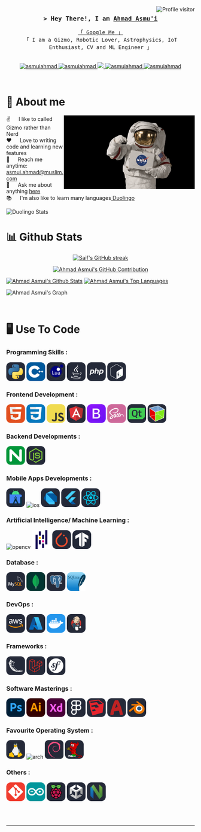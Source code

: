 <a href="https://komarev.com/ghpvc/?username=asmuiahmad">
  <img align="right" src="https://komarev.com/ghpvc/?username=asmuiahmad&label=Visitors&color=0e75b6&style=flat" alt="Profile visitor" />
</a>

<!-- Intro  -->
<h3 align="center">
        <samp>&gt; Hey There!, I am
                <b><a target="_blank" href="https://asmuiahmad.github.io">Ahmad Asmu'i</a></b>
        </samp>
</h3>


<p align="center"> 
  <samp>
    <a target="_blank" href="https://www.google.com/search?q=Ahmad+Asmui">「 Google Me 」</a>
    <br>
    「 I am a Gizmo, Robotic Lover, Astrophysics, IoT Enthusiast, CV and ML Engineer 」
    <br>
    <br>
  </samp>
</p>

<p align="center">
 <a target="_blank" href="https://asmuiahmad.github.io" target="blank">
  <img src="https://img.shields.io/badge/Website-DC143C?style=for-the-badge&logo=medium&logoColor=white" alt="asmuiahmad" />
 </a>
 <a target="_blank" href="https://linkedin.com/in/asmuiahmad" target="_blank">
  <img src="https://img.shields.io/badge/LinkedIn-0077B5?style=for-the-badge&logo=linkedin&logoColor=white" alt="asmuiahmad"/>
 </a>
 <a target="_blank" href="https://twitter.com/smui_ahmad" target="_blank">
  <img src="https://img.shields.io/badge/Twitter-1DA1F2?style=for-the-badge&logo=twitter&logoColor=white" />
 </a>
 <a target="_blank" href="https://instagram.com/asmui_ahmad" target="_blank">
  <img src="https://img.shields.io/badge/Instagram-fe4164?style=for-the-badge&logo=instagram&logoColor=white" alt="asmuiahmad" />
 </a> 
 <a target="_blank" href="https://facebook.com/asmui.ahmad28" target="_blank">
  <img src="https://img.shields.io/badge/Facebook-20BEFF?&style=for-the-badge&logo=facebook&logoColor=white" alt="asmuiahmad"  />
  </a> 
</p>
<br />

<!-- About Section -->
# 🔬 About me
 
<p>
 <img align="right" width="350" src="/assets/astronaut.gif" alt="Coding gif" />
  
 ✌️ &emsp; I like to called Gizmo rather than Nerd <br/>
 ❤️ &emsp; Love to writing code and learning new features<br/>
 📧 &emsp; Reach me anytime: asmui.ahmad@muslim.com<br/>
 💬 &emsp; Ask me about anything [here](https://github.com/asmuiahmad/asmuiahmad/issues)<br />
 📚 &emsp; I'm also like to learn many languages<a target="_blank" href="https://www.duolingo.com/profile/asmui_ahmad"> Duolingo</a><br/> </p>
<img src="https://duolingo-stats-card.vercel.app/api?username=asmui_ahmad&theme=sky" alt="Duolingo Stats"/>
<br/>
<be/>

# 📊 Github Stats
<p align="center">
  <a href="https://github.com/asmuiahmad">
    <img src="https://github-readme-streak-stats.herokuapp.com/?user=asmuiahmad&theme=radical&border=7F3FBF&background=0D1117" alt="Saif's GitHub streak"/>
  </a>
</p>

<p align="center">
  <a href="https://github.com/asmuiahmad">
    <img src="https://github-profile-summary-cards.vercel.app/api/cards/profile-details?username=asmuiahmad&theme=radical" alt="Ahmad Asmui's GitHub Contribution"/>
  </a>
</p>

<a> 
    <a href="https://github.com/asmuiahmad"><img alt="Ahmad Asmui's Github Stats" src="https://denvercoder1-github-readme-stats.vercel.app/api?username=asmuiahmad&show_icons=true&count_private=true&theme=react&border_color=7F3FBF&bg_color=0D1117&title_color=F85D7F&icon_color=F8D866" height="192px" width="49.5%"/></a>
  <a href="https://github.com/asmuiahmad"><img alt="Ahmad Asmui's Top Languages" src="https://denvercoder1-github-readme-stats.vercel.app/api/top-langs/?username=asmuiahmad&langs_count=8&layout=compact&theme=react&border_color=7F3FBF&bg_color=0D1117&title_color=F85D7F&icon_color=F8D866" height="192px" width="49.5%"/></a>
  <br/>
</a>


![Ahmad Asmui's Graph](https://github-readme-activity-graph.vercel.app/graph?username=asmuiahmad&custom_title=Ahmad%20Asmui's%20GitHub%20Activity%20Graph&bg_color=0D1117&color=7F3FBF&line=7F3FBF&point=7F3FBF&area_color=FFFFFF&title_color=FFFFFF&area=true)

<br />
<be />

# 🖥️ Use To Code
<h3 align="left">Programming Skills :</h3>
<p align="left"> 
  <img src="https://github.com/tandpfun/skill-icons/raw/main/icons/Python-Dark.svg" alt="python" width="50" height="50"/>
  <img src="https://github.com/tandpfun/skill-icons/raw/main/icons/CPP.svg" alt="cpp" width="50" height="50"/>
  <img src="https://github.com/tandpfun/skill-icons/raw/main/icons/Lua-Dark.svg" alt="lua" width="50" height="50"/>
  <img src="https://github.com/tandpfun/skill-icons/raw/main/icons/Java-Dark.svg" alt="java" width="50" height="50"/>
  <img src="https://github.com/tandpfun/skill-icons/raw/main/icons/PHP-Dark.svg" alt="php" width="50" height="50"/>
  <img src="https://github.com/tandpfun/skill-icons/raw/main/icons/Bash-Dark.svg" alt="bash" width="50" height="50"/>
  
</p>

<h3 align="left">Frontend Development :</h3>
<p align="left"> 
  <img src="https://github.com/tandpfun/skill-icons/raw/main/icons/HTML.svg" alt="html" width="50" height="50"/>
  <img src="https://github.com/tandpfun/skill-icons/raw/main/icons/CSS.svg" alt="css" width="50" height="50"/>
  <img src="https://github.com/tandpfun/skill-icons/raw/main/icons/JavaScript.svg" alt="javascript" width="50" height="50"/>
  <img src="https://github.com/tandpfun/skill-icons/raw/main/icons/Angular-Dark.svg" alt="angular" width="50" height="50"/>
  <img src="https://github.com/tandpfun/skill-icons/raw/main/icons/Bootstrap.svg" alt="bootstrap" width="50" height="50"/>
  <img src="https://github.com/tandpfun/skill-icons/raw/main/icons/Sass.svg" alt="sass" width="50" height="50"/>
  <img src="https://github.com/tandpfun/skill-icons/raw/main/icons/QT-Dark.svg" alt="qt" width="50" height="50"/>
  <img src="https://github.com/tandpfun/skill-icons/raw/main/icons/GTK-Dark.svg" alt="gtk" width="50" height="50"/>
</p>

<h3 align="left">Backend Developments :</h3>
<p align="left"> 
  <img src="https://github.com/tandpfun/skill-icons/raw/main/icons/Nginx.svg" alt="nginx" width="50" height="50"/>
  <img src="https://github.com/tandpfun/skill-icons/raw/main/icons/NodeJS-Dark.svg" alt="nodejs" width="50" height="50"/>
</p>

<h3 align="left">Mobile Apps Developments :</h3>
<p align="left"> 
  <img src="https://github.com/tandpfun/skill-icons/raw/main/icons/AndroidStudio-Dark.svg" alt="android-studio" width="50" height="50"/>
  <img src="https://upload.wikimedia.org/wikipedia/commons/thumb/6/66/Apple_iOS_logo.svg/1024px-Apple_iOS_logo.svg.png" alt="ios" width="50" height="50"/>
  <img src="https://github.com/tandpfun/skill-icons/raw/main/icons/Dart-Dark.svg" alt="dart" width="50" height="50"/>
  <img src="https://github.com/tandpfun/skill-icons/raw/main/icons/Flutter-Dark.svg" alt="flutter" width="50" height="50"/>
  <img src="https://github.com/tandpfun/skill-icons/raw/main/icons/React-Dark.svg" alt="react" width="50" height="50"/>
</p>

<h3 align="left">Artificial Intelligence/ Machine Learning :</h3>
<p align="left"> 
  <img src="https://github.com/tandpfun/skill-icons/raw/main/icons/OpenCV-Dark.svg" alt="opencv" width="50" height="50"/>
  <img src="https://raw.githubusercontent.com/devicons/devicon/2ae2a900d2f041da66e950e4d48052658d850630/icons/pandas/pandas-original.svg" alt="pandas" width="50" height="50"/>
  <img src="https://github.com/tandpfun/skill-icons/raw/main/icons/PyTorch-Dark.svg" alt="pytorch" width="50" height="50"/>
  <img src="https://github.com/tandpfun/skill-icons/raw/main/icons/TensorFlow-Dark.svg" alt="tensorflow" width="50" height="50"/>
</p>

<h3 align="left">Database :</h3>
<p align="left"> 
  <img src="https://github.com/tandpfun/skill-icons/raw/main/icons/MySQL-Dark.svg" alt="mysql" width="50" height="50"/>
  <img src="https://github.com/tandpfun/skill-icons/raw/main/icons/MongoDB.svg" alt="mongodb" width="50" height="50"/>
  <img src="https://github.com/tandpfun/skill-icons/raw/main/icons/PostgreSQL-Dark.svg" alt="postgresql" width="50" height="50"/>
  <img src="https://github.com/tandpfun/skill-icons/raw/main/icons/SQLite.svg" alt="sqllite" width="50" height="50"/>
</p>

<h3 align="left">DevOps :</h3>
<p align="left"> 
  <img src="https://github.com/tandpfun/skill-icons/raw/main/icons/AWS-Dark.svg" alt="aws" width="50" height="50"/>
  <img src="https://github.com/tandpfun/skill-icons/raw/main/icons/Azure-Dark.svg" alt="azure" width="50" height="50"/>
  <img src="https://github.com/tandpfun/skill-icons/raw/main/icons/Docker.svg" alt="docker" width="50" height="50"/>
  <img src="https://github.com/tandpfun/skill-icons/raw/main/icons/Jenkins-Dark.svg" alt="jenkins" width="50" height="50"/>
</p>

<h3 align="left">Frameworks :</h3>
<p align="left"> 
  <img src="https://github.com/tandpfun/skill-icons/raw/main/icons/Flask-Dark.svg" alt="flask" width="50" height="50"/>
  <img src="https://github.com/tandpfun/skill-icons/raw/main/icons/Laravel-Dark.svg" alt="laravel" width="50" height="50"/>
  <img src="https://github.com/tandpfun/skill-icons/raw/main/icons/Symfony-Dark.svg" alt="symfony" width="50" height="50"/>
</p>

<h3 align="left">Software Masterings :</h3>
<p align="left"> 
  <img src="https://github.com/tandpfun/skill-icons/raw/main/icons/Photoshop.svg" alt="photoshop" width="50" height="50"/>
  <img src="https://github.com/tandpfun/skill-icons/raw/main/icons/Illustrator.svg" alt="illustrator" width="50" height="50"/>
  <img src="https://github.com/tandpfun/skill-icons/raw/main/icons/XD.svg" alt="xd" width="50" height="50"/>
  <img src="https://github.com/tandpfun/skill-icons/raw/main/icons/Figma-Dark.svg" alt="figma" width="50" height="50"/>
  <img src="https://github.com/tandpfun/skill-icons/raw/main/icons/Sketchup-Dark.svg" alt="sketchup" width="50" height="50"/>
  <img src="https://github.com/tandpfun/skill-icons/raw/main/icons/AutoCAD-Dark.svg" alt="autocad" width="50" height="50"/>
  <img src="https://github.com/tandpfun/skill-icons/raw/main/icons/Blender-Dark.svg" alt="blender" width="50" height="50"/>
</p>

<h3 align="left">Favourite Operating System :</h3>
<p align="left">
  <img src="https://github.com/tandpfun/skill-icons/raw/main/icons/Linux-Dark.svg" alt="linux" width="50" height="50"/>
  <img src="https://github.com/tandpfun/skill-icons/raw/main/icons/Arch-Dark.svg" alt="arch" width="50" height="50"/>
  <img src="https://github.com/tandpfun/skill-icons/raw/main/icons/Debian-Dark.svg" alt="debian" width="50" height="50"/>
  <img src="https://github.com/tandpfun/skill-icons/raw/main/icons/BSD-Dark.svg" alt="bsd" width="50" height="50"/>
</p>

<h3 align="left">Others :</h3>
<p align="left">
  <img src="https://github.com/tandpfun/skill-icons/raw/main/icons/Git.svg" alt="git" width="50" height="50"/>
  <img src="https://github.com/tandpfun/skill-icons/raw/main/icons/Arduino.svg" alt="arduino" width="50" height="50"/>
  <img src="https://github.com/tandpfun/skill-icons/raw/main/icons/RaspberryPi-Dark.svg" alt="raspberry" width="50" height="50"/>
  <img src="https://github.com/tandpfun/skill-icons/raw/main/icons/Unity-Dark.svg" alt="unity" width="50" height="50"/>
  <img src="https://github.com/tandpfun/skill-icons/raw/main/icons/NeoVim-Dark.svg" alt="nvim" width="50" height="50"/>
</p>

<br />
<br/>
<hr/>

